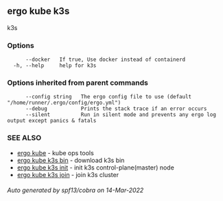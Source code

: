 ## ergo kube k3s

k3s

### Options

```
      --docker   If true, Use docker instead of containerd
  -h, --help     help for k3s
```

### Options inherited from parent commands

```
      --config string   The ergo config file to use (default "/home/runner/.ergo/config/ergo.yml")
      --debug           Prints the stack trace if an error occurs
      --silent          Run in silent mode and prevents any ergo log output except panics & fatals
```

### SEE ALSO

* [ergo kube](ergo_kube.md)	 - kube ops tools
* [ergo kube k3s bin](ergo_kube_k3s_bin.md)	 - download k3s bin
* [ergo kube k3s init](ergo_kube_k3s_init.md)	 - init k3s control-plane(master) node
* [ergo kube k3s join](ergo_kube_k3s_join.md)	 - join k3s cluster

###### Auto generated by spf13/cobra on 14-Mar-2022
